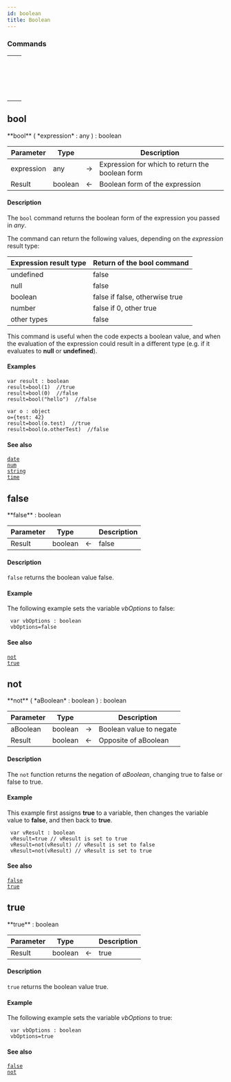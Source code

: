 ```yaml
---
id: boolean
title: Boolean
---
```


### Commands

||
|---|
|[<!-- INCLUDE #_command_.bool.Syntax -->](#bool)&nbsp;&nbsp;&nbsp;&nbsp;<!-- INCLUDE #_command_.bool.Summary -->|
|[<!-- INCLUDE #_command_.false.Syntax -->](#false)&nbsp;&nbsp;&nbsp;&nbsp;<!-- INCLUDE #_command_.false.Summary -->|
|[<!-- INCLUDE #_command_.not.Syntax -->](#not)&nbsp;&nbsp;&nbsp;&nbsp;<!-- INCLUDE #_command_.not.Summary -->|
|[<!-- INCLUDE #_command_.true.Syntax -->](#true)&nbsp;&nbsp;&nbsp;&nbsp;<!-- INCLUDE #_command_.true.Summary -->|

## bool

<!-- REF #_command_.bool.Syntax -->**bool** ( *expression* : any ) : boolean<!-- END REF -->


<!-- REF #_command_.bool.Params -->
|Parameter|Type||Description|
|---------|--- |:---:|------|
|expression|any|->|Expression for which to return the boolean form|
|Result|boolean|<-|Boolean form of the expression|<!-- END REF -->

#### Description

The `bool` command <!-- REF #_command_.bool.Summary -->returns the boolean form of the expression you passed in *any*<!-- END REF -->.

The command can return the following values, depending on the *expression* result type:

|Expression result type|Return of the bool command|
|:----|:----|
|undefined|false|
|null|false|
|boolean|false if false, otherwise true|
|number|false if 0, other true|
|other types|false|

This command is useful when the code expects a boolean value, and when the evaluation of the expression could result in a different type (e.g. if it evaluates to **null** or **undefined**).

#### Examples

```qs
var result : boolean
result=bool(1)  //true
result=bool(0)  //false
result=bool("hello")  //false

var o : object
o={test: 42}
result=bool(o.test)  //true
result=bool(o.otherTest)  //false

```

#### See also

[`date`](dateandtime.md#date)<br/>
[`num`](string.md#num)<br/>
[`string`](string.md#string)<br/>
[`time`](dateandtime.md#time)

## false

<!-- REF #_command_.false.Syntax -->**false** : boolean<!-- END REF -->


<!-- REF #_command_.false.Params -->
|Parameter|Type||Description|
|---------|--- |:---:|------|
|Result|boolean|<-|false|<!-- END REF -->

#### Description

`false` <!-- REF #_command_.false.Summary -->returns the boolean value false<!-- END REF -->.

#### Example

The following example sets the variable *vbOptions* to false:

```qs
 var vbOptions : boolean
 vbOptions=false
```

#### See also

[`not`](#not)<br/>
[`true`](#true)

## not

<!-- REF #_command_.not.Syntax -->**not** ( *aBoolean* : boolean ) : boolean<!-- END REF -->


<!-- REF #_command_.not.Params -->
|Parameter|Type||Description|
|---------|--- |:---:|------|
|aBoolean|boolean|->|Boolean value to negate|
|Result|boolean|<-|Opposite of aBoolean|<!-- END REF -->

#### Description

The `not` function <!-- REF #_command_.not.Summary -->returns the negation of *aBoolean*, changing true to false or false to true<!-- END REF -->.

#### Example

This example first assigns **true** to a variable, then changes the variable value to **false**, and then back to **true**.

```qs
 var vResult : boolean
 vResult=true // vResult is set to true
 vResult=not(vResult) // vResult is set to false
 vResult=not(vResult) // vResult is set to true
```

#### See also

[`false`](#false)<br/>
[`true`](#true)

## true

<!-- REF #_command_.true.Syntax -->**true** : boolean<!-- END REF -->


<!-- REF #_command_.true.Params -->
|Parameter|Type||Description|
|---------|--- |:---:|------|
|Result|boolean|<-|true|<!-- END REF -->

#### Description

`true` <!-- REF #_command_.true.Summary -->returns the boolean value true<!-- END REF -->.

#### Example

The following example sets the variable *vbOptions* to true:

```qs
 var vbOptions : boolean
 vbOptions=true
```

#### See also

[`false`](#false)<br/>
[`not`](#not)